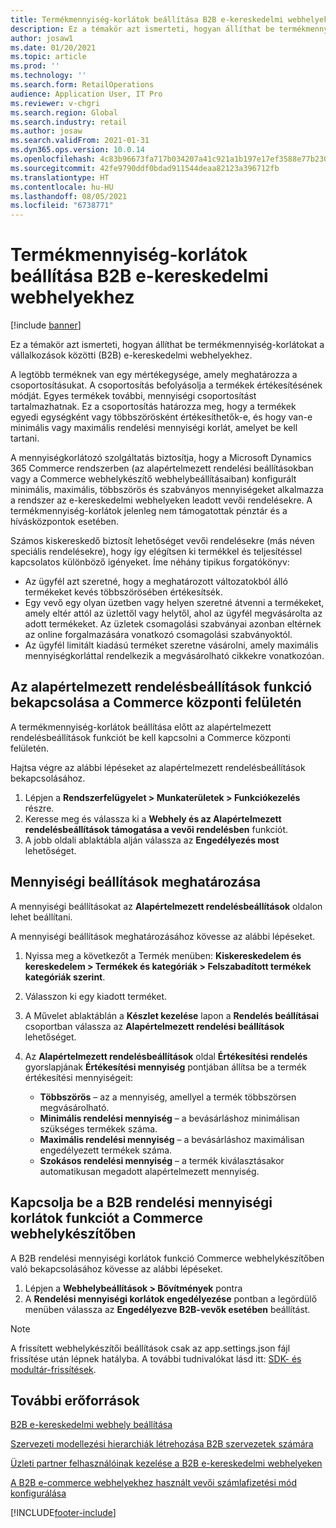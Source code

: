 ```yaml
---
title: Termékmennyiség-korlátok beállítása B2B e-kereskedelmi webhelyekhez
description: Ez a témakör azt ismerteti, hogyan állíthat be termékmennyiség-korlátokat a vállalkozások közötti (B2B) e-kereskedelmi webhelyekhez.
author: josaw1
ms.date: 01/20/2021
ms.topic: article
ms.prod: ''
ms.technology: ''
ms.search.form: RetailOperations
audience: Application User, IT Pro
ms.reviewer: v-chgri
ms.search.region: Global
ms.search.industry: retail
ms.author: josaw
ms.search.validFrom: 2021-01-31
ms.dyn365.ops.version: 10.0.14
ms.openlocfilehash: 4c83b96673fa717b034207a41c921a1b197e17ef3588e77b2304ec9e27fa93a6
ms.sourcegitcommit: 42fe9790ddf0bdad911544deaa82123a396712fb
ms.translationtype: HT
ms.contentlocale: hu-HU
ms.lasthandoff: 08/05/2021
ms.locfileid: "6738771"
---
```

# <a name="set-product-quantity-limits-for-b2b-e-commerce-sites"></a>Termékmennyiség-korlátok beállítása B2B e-kereskedelmi webhelyekhez

[!include [banner](../../includes/banner.md)]

Ez a témakör azt ismerteti, hogyan állíthat be termékmennyiség-korlátokat a vállalkozások közötti (B2B) e-kereskedelmi webhelyekhez.

A legtöbb terméknek van egy mértékegysége, amely meghatározza a csoportosításukat. A csoportosítás befolyásolja a termékek értékesítésének módját. Egyes termékek további, mennyiségi csoportosítást tartalmazhatnak. Ez a csoportosítás határozza meg, hogy a termékek egyedi egységként vagy többszörösként értékesíthetők-e, és hogy van-e minimális vagy maximális rendelési mennyiségi korlát, amelyet be kell tartani.

A mennyiségkorlátozó szolgáltatás biztosítja, hogy a Microsoft Dynamics 365 Commerce rendszerben (az alapértelmezett rendelési beállításokban vagy a Commerce webhelykészítő webhelybeállításaiban) konfigurált minimális, maximális, többszörös és szabványos mennyiségeket alkalmazza a rendszer az e-kereskedelmi webhelyeken leadott vevői rendelésekre. A termékmennyiség-korlátok jelenleg nem támogatottak pénztár és a hívásközpontok esetében.

Számos kiskereskedő biztosít lehetőséget vevői rendelésekre (más néven speciális rendelésekre), hogy így elégítsen ki termékkel és teljesítéssel kapcsolatos különböző igényeket. Íme néhány tipikus forgatókönyv:

- Az ügyfél azt szeretné, hogy a meghatározott változatokból álló termékeket kevés többszörösében értékesítsék.
- Egy vevő egy olyan üzetben vagy helyen szeretné átvenni a termékeket, amely eltér attól az üzlettől vagy helytől, ahol az ügyfél megvásárolta az adott termékeket. Az üzletek csomagolási szabványai azonban eltérnek az online forgalmazására vonatkozó csomagolási szabványoktól.
- Az ügyfél limitált kiadású terméket szeretne vásárolni, amely maximális mennyiségkorláttal rendelkezik a megvásárolható cikkekre vonatkozóan.

## <a name="turn-on-the-default-order-settings-feature-in-commerce-headquarters"></a>Az alapértelmezett rendelésbeállítások funkció bekapcsolása a Commerce központi felületén

A termékmennyiség-korlátok beállítása előtt az alapértelmezett rendelésbeállítások funkciót be kell kapcsolni a Commerce központi felületén.

Hajtsa végre az alábbi lépéseket az alapértelmezett rendelésbeállítások bekapcsolásához.

1. Lépjen a **Rendszerfelügyelet \> Munkaterületek \> Funkciókezelés** részre.
1. Keresse meg és válassza ki a **Webhely és az Alapértelmezett rendelésbeállítások támogatása a vevői rendelésben** funkciót.
1. A jobb oldali ablaktábla alján válassza az **Engedélyezés most** lehetőséget. 

## <a name="define-quantity-settings"></a>Mennyiségi beállítások meghatározása 

A mennyiségi beállításokat az **Alapértelmezett rendelésbeállítások** oldalon lehet beállítani.

A mennyiségi beállítások meghatározásához kövesse az alábbi lépéseket. 

1. Nyissa meg a következőt a Termék menüben: **Kiskereskedelem és kereskedelem \> Termékek és kategóriák \> Felszabadított termékek kategóriák szerint**.
1. Válasszon ki egy kiadott terméket.
1. A Művelet ablaktáblán a **Készlet kezelése** lapon a **Rendelés beállításai** csoportban válassza az **Alapértelmezett rendelési beállítások** lehetőséget. 
1. Az **Alapértelmezett rendelésbeállítások** oldal **Értékesítési rendelés** gyorslapjának **Értékesítési mennyiség** pontjában állítsa be a termék értékesítési mennyiségeit:

    - **Többszörös** – az a mennyiség, amellyel a termék többszörsen megvásárolható.
    - **Minimális rendelési mennyiség** – a bevásárláshoz minimálisan szükséges termékek száma.
    - **Maximális rendelési mennyiség** – a bevásárláshoz maximálisan engedélyezett termékek száma.
    - **Szokásos rendelési mennyiség** – a termék kiválasztásakor automatikusan megadott alapértelmezett mennyiség.

## <a name="turn-on-the-b2b-order-quantity-limits-feature-in-commerce-site-builder"></a>Kapcsolja be a B2B rendelési mennyiségi korlátok funkciót a Commerce webhelykészítőben

A B2B rendelési mennyiségi korlátok funkció Commerce webhelykészítőben való bekapcsolásához kövesse az alábbi lépéseket.

1. Lépjen a **Webhelybeállítások \> Bővítmények** pontra
1. A **Rendelési mennyiségi korlátok engedélyezése** pontban a legördülő menüben válassza az **Engedélyezve B2B-vevők esetében** beállítást. 

> [!NOTE] 
> A frissített webhelykészítői beállítások csak az app.settings.json fájl frissítése után lépnek hatályba. A további tudnivalókat lásd itt: [SDK- és modultár-frissítések](../e-commerce-extensibility/sdk-updates.md#update-the-appsettingsjson-file).

## <a name="additional-resources"></a>További erőforrások

[B2B e-kereskedelmi webhely beállítása](set-up-b2b-site.md)

[Szervezeti modellezési hierarchiák létrehozása B2B szervezetek számára](org-model.md)

[Üzleti partner felhasználóinak kezelése a B2B e-kereskedelmi webhelyeken](manage-b2b-users.md)

[A B2B e-commerce webhelyekhez használt vevői számlafizetési mód konfigurálása](payment-method.md)


[!INCLUDE[footer-include](../../includes/footer-banner.md)]